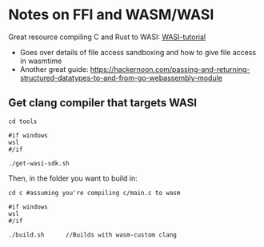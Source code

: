 # Notes on FFI and WASM/WASI

Great resource compiling C and Rust to WASI: [WASI-tutorial](https://github.com/bytecodealliance/wasmtime/blob/main/docs/WASI-tutorial.md)

* Goes over details of file access sandboxing and how to give file access in wasmtime
* Another great guide: https://hackernoon.com/passing-and-returning-structured-datatypes-to-and-from-go-webassembly-module

## Get clang compiler that targets WASI

```
cd tools

#if windows
wsl
#/if

./get-wasi-sdk.sh
```

Then, in the folder you want to build in:
```
cd c #assuming you're compiling c/main.c to wasm

#if windows
wsl
#/if

./build.sh      //Builds with wasm-custom clang
```
